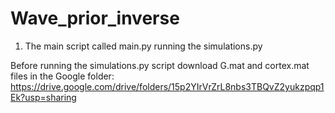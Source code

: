 # Wave_prior_inverse

1. The main script called main.py running the simulations.py
 
Before running the simulations.py script download G.mat and cortex.mat files in the Google folder: https://drive.google.com/drive/folders/15p2YIrVrZrL8nbs3TBQvZ2yukzpqp1Ek?usp=sharing

